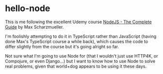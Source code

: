 # hello-node

This is me following the excellent Udemy course
[NodeJS - The Complete Guide](https://www.udemy.com/course/nodejs-the-complete-guide)
by Max Scharzmueller.

I'm foolishly attempting to do it in TypeScript rather than JavaScript (having done Max's
TypeScript course a while back), which causes the code to differ slightly from the course
but it's going alright so far.

Not sure what I'm going to use Node for (that I wouldn't just use HTTP4K, or Compojure,
or even Django...) but I want to know how to use Node to solve real problems, given that
world+dog appears to be using it these days.